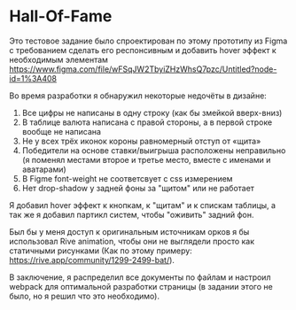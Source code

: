 # Hall-Of-Fame

Это тестовое задание было спроектирован по этому прототипу из Figma с требованием сделать его респонсивным и добавить hover эффект к необходимым элементам
https://www.figma.com/file/wFSqJW2TbyiZHzWhsQ7pzc/Untitled?node-id=1%3A408 

Во время разработки я обнаружил некоторые недочёты в дизайне:

1. Все цифры не написаны в одну строку (как бы змейкой вверх-вниз)
2. В таблице валюта написана с правой стороны, а в первой строке вообще не написана
3. Не у всех трёх иконок короны равномерный отступ от «щита»
4. Победители на основе ставки/выигрыша расположены неправильно (я поменял местами второе и третье место, вместе с именами и аватарами)
5. В Figme font-weight не соответсвует с css измерением
6. Нет drop-shadow у задней фоны за "щитом" или не работает

Я добавил hover эффект к кнопкам, к "щитам" и к спискам таблицы, а так же я добавил партикл систем, чтобы "оживить" задний фон.

Был бы у меня доступ к оригинальным источникам орков я бы использовал Rive animation, чтобы они не выглядели просто как статичными рисунками (Как по этому примеру: https://rive.app/community/1299-2499-bat/).

В заключение, я распределил все документы по файлам и настроил webpack для оптимальной разработки страницы (в задании этого не было, но я решил что это необходимо).